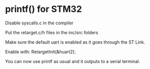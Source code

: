 # printf() for STM32

Disable syscalls.c in the compiler

Put the retarget.c/h files in the inc/src folders

Make sure the default uart is enabled as it goes through the ST Link.

Enable with: RetargetInit(&huart2);

You can now use printf as usual and it outputs to a serial terminal.